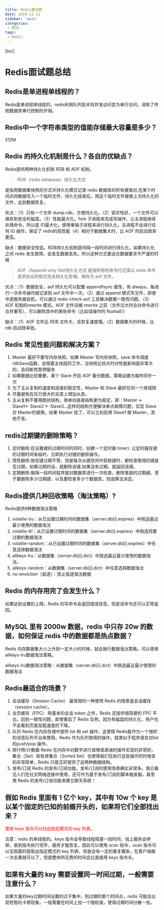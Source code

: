 ```yaml
---
title: Redis面试题
date: 2019-11-11
sidebar: 'auto'
categories:
 - 面试
tags:
 - Redis
---
```


[toc]


# Redis面试题总结

## Redis是单进程单线程的？
Redis是单进程单线程的，redis利用队列技术将并发访问变为串行访问，消除了传统数据库串行控制的开销。

## Redis中一个字符串类型的值能存储最大容量是多少？
512M

## Redis 的持久化机制是什么？各自的优缺点？
Redis提供两种持久化机制 RDB 和 AOF 机制。

> RDB（redis database）持久化方式

是指用数据集快照的方式半持久化模式记录 redis 数据库的所有键值对,在某个时间点将数据写入一个临时文件，持久化结束后，用这个临时文件替换上次持久化的文件，达到数据恢复。

优点：（1）只有一个文件 dump.rdb，方便持久化。（2）容灾性好，一个文件可以保存到安全的磁盘。（3）性能最大化，fork 子进程来完成写操作，让主进程继续处理命令，所以是 IO最大化。使用单独子进程来进行持久化，主进程不会进行任何 IO 操作，保证了 redis的高性能（4）相对于数据集大时，比 AOF 的启动效率更高。

缺点：数据安全性低。RDB持久化机制是间隔一段时间进行持久化，如果持久化之间 redis 发生故障，会发生数据丢失。所以这种方式更适合数据要求不严谨的时候

> AOF（Append-only file)持久化方式
是指所有的命令行记录以 redis 命令请求协议的格式完全持久化存储。保存为 aof 文件。

优点：（1）数据安全，aof 持久化可以配置 appendfsync 属性，有 always，每进行一次命令操作就记录到 aof 文件中一次。（2）通过 append 模式写文件，即使中途服务器宕机，可以通过 redis-check-aof 工具解决数据一致性问题。（3）AOF 机制的rewrite 模式。AOF 文件没被 rewrite 之前（文件过大时会对命令进行合并重写），可以删除其中的某些命令（比如误操作的 flushall）)

缺点：（1）AOF 文件比 RDB 文件大，且恢复速度慢。（2）数据集大的时候，比 rdb 启动效率低。

## Redis 常见性能问题和解决方案？
1. Master 最好不要写内存快照，如果 Master 写内存快照，save 命令调度 rdbSave函数，会阻塞主线程的工作，当快照比较大时对性能影响是非常大的，会间断性暂停服务
2. 如果数据比较重要，某个 Slave 开启 AOF 备份数据，策略设置为每秒同步一次   
3. 为了主从复制的速度和连接的稳定性，Master 和 Slave 最好在同一个局域网
4. 尽量避免在压力很大的主库上增加从库。
5. 主从复制不要用图状结构，用单向链表结构更为稳定，即：Master <- Slave1<- Slave2 <- Slave3…这样的结构方便解决单点故障问题，实现 Slave 对 Master的替换。如果 Master 挂了，可以立刻启用 Slave1 做 Master，其他不变。

## redis过期键的删除策略？
1. 定时删除:在设置键的过期时间的同时，创建一个定时器 timer). 让定时器在键的过期时间来临时，立即执行对键的删除操作。
2. 惰性删除:放任键过期不管，但是每次从键空间中获取键时，都检查取得的键是否过期，如果过期的话，就删除该键;如果没有过期，就返回该键。
3. 定期删除:每隔一段时间程序就对数据库进行一次检查，删除里面的过期键。至于要删除多少过期键，以及要检查多少个数据库，则由算法决定。

## Redis提供几种回收策略（淘汰策略）?
Redis提供6种数据淘汰策略
1. volatile-lru：从已设置过期时间的数据集（server.db[i].expires）中挑选最近最少使用的数据淘汰
2. volatile-ttl：从已设置过期时间的数据集（server.db[i].expires）中挑选将要过期的数据淘汰
3. volatile-random：从已设置过期时间的数据集（server.db[i].expires）中任意选择数据淘汰
4. allkeys-lru：从数据集（server.db[i].dict）中挑选最近最少使用的数据淘汰。
5. allkeys-random：从数据集（server.db[i].dict）中任意选择数据淘汰
6. no-enviction（驱逐）：禁止驱逐淘汰数据

## Redis 的内存用完了会发生什么？
如果达到设置的上限，Redis 的写命令会返回错误信息。但是读命令还可以正常返回。

## MySQL 里有 2000w 数据，redis 中只存 20w 的数据，如何保证 redis 中的数据都是热点数据？
Redis 内存数据集大小上升到一定大小的时候，就会施行数据淘汰策略。可以使用allkeys-lru数据淘汰策略。

allkeys-lru数据淘汰策略：从数据集（server.db[i].dict）中挑选最近最少使用的数据淘汰

## Redis最适合的场景？
1. 会话缓存（Session Cache）
最常用的一种使用 Redis 的情景是会话缓存（session cache）。
2. 全页缓存（FPC）
除基本的会话 token 之外，Redis 还提供很简便的 FPC 平台。回到一致性问题，即使重启了 Redis 实例，因为有磁盘的持久化，用户也不会看到页面加载速度的下降。
3. 队列
Reids 在内存存储中提供 list 和 set 操作，这使得 Redis能作为一个很好的消息队列平台来使用。Redis 作为队列使用的操作，就类似于程序语言对list的push/pop 操作。
4. 排行榜/计数器
Redis 在内存中对数字进行递增或递减的操作实现的非常好。集合（Set）和有序集合（Sorted Set）也使得我们在执行这些操作的时候变的非常简单，Redis 只是正好提供了这两种数据结构。
5. 发布/订阅
Redis 的发布/订阅功能。发布/订阅的使用场景确实非常多。我已看见人们在社交网络连接中使用，还可作为基于发布/订阅的脚本触发器，甚至用 Redis 的发布/订阅功能来建立聊天系统！

## 假如 Redis 里面有 1 亿个 key，其中有 10w 个 key 是以某个固定的已知的前缀开头的，如果将它们全部找出来？

<font color="red">使用 keys 指令可以扫出指定模式的 key 列表。</font>

注意：redis 的单线程的。keys 指令会导致线程阻塞一段时间，线上服务会停顿，直到指令执行完毕，服务才能恢复。因此可以使用 scan 指令，scan 指令可以无阻塞的提取出指定模式的 key 列表，但是会有一定的重复概率，在客户端做一次去重就可以了，但是整体所花费的时间会比直接用 keys 指令长。

## 如果有大量的 key 需要设置同一时间过期，一般需要注意什么？
如果大量的key过期时间设置的过于集中，到过期的那个时间点，redis 可能会出现短暂的卡顿现象。一般需要在时间上加一个随机值，使得过期时间分散一些。